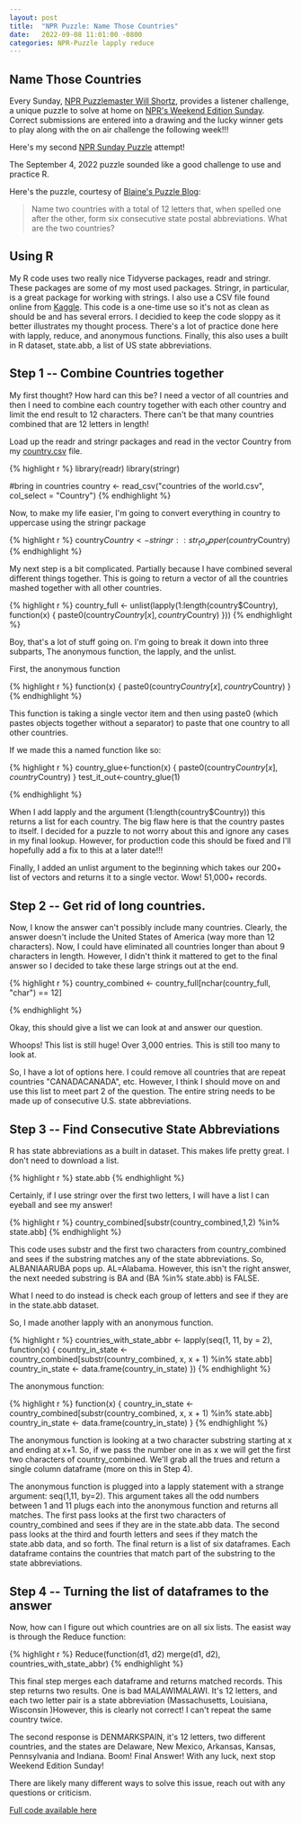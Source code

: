 ```yaml
---
layout: post
title:  "NPR Puzzle: Name Those Countries"
date:   2022-09-08 11:01:00 -0800
categories: NPR-Puzzle lapply reduce
---
```


## Name Those Countries

Every Sunday, [NPR Puzzlemaster Will Shortz](https://www.npr.org/series/4473090/sunday-puzzle), provides a listener challenge, a unique puzzle to solve at home on [NPR's Weekend Edition Sunday](https://www.npr.org/programs/weekend-edition-sunday/). Correct submissions are entered into a drawing and the lucky winner gets to play along with the on air challenge the following week!!! 

Here's my second [NPR Sunday Puzzle](https://www.npr.org/series/4473090/sunday-puzzle) attempt! 

The September 4, 2022 puzzle sounded like a good challenge to use and practice R. 

Here's the puzzle, courtesy of [Blaine's Puzzle Blog](https://puzzles.blainesville.com/2022/09/npr-sunday-puzzle-sep-4-2022-postcards.html): 

>Name two countries with a total of 12 letters that, when spelled one after the other, form six consecutive state postal abbreviations. What are the two countries?

## Using R 
My R code uses two really nice Tidyverse packages, readr and stringr. These packages are some of my most used packages. Stringr, in particular, is a great package for working with strings. I also use a CSV file found online from [Kaggle](https://www.kaggle.com/datasets/fernandol/countries-of-the-world). This code is a one-time use so it's not as clean as should be and has several errors. I decidied to keep the code sloppy as it better illustrates my thought process. There's a lot of practice done here with lapply, reduce, and anonymous functions. Finally, this also uses a built in R dataset, state.abb, a list of US state abbreviations. 

## Step 1 -- Combine Countries together 

My first thought? How hard can this be? I need a vector of all countries and then I need to combine each country together with each other country and limit the end result to 12 characters. There can't be that many countries combined that are 12 letters in length! 

Load up the readr and stringr packages and read in the vector Country from my [country.csv](https://github.com/dephilli/NPR-Puzzle-Using-R/blob/master/countries%20of%20the%20world.csv) file.

{% highlight r %}
library(readr)
library(stringr)

#bring in countries
country <- read_csv("countries of the world.csv", col_select = "Country")
{% endhighlight %}

Now, to make my life easier, I'm going to convert everything in country to uppercase using the stringr package 

{% highlight r %}
country$Country <- stringr::str_to_upper(country$Country)
{% endhighlight %}

My next step is a bit complicated. Partially because I have combined several different things together. This is going to return a vector of all the countries mashed together with all other countries. 

{% highlight r %}
country_full <- unlist(lapply(1:length(country$Country), function(x) {
  paste0(country$Country[x], country$Country)
}))
{% endhighlight %}

Boy, that's a lot of stuff going on. I'm going to break it down into three subparts, The anonymous function, the lapply, and the unlist. 

First, the anonymous function

{% highlight r %}
function(x) {
  paste0(country$Country[x], country$Country)
}
{% endhighlight %}

This function is taking a single vector item and then using paste0 (which pastes objects together without a separator) to paste that one country to all other countries. 

If we made this a named function like so:

{% highlight r %}
country_glue<-function(x) {
  paste0(country$Country[x], country$Country)
}
test_it_out<-country_glue(1)

{% endhighlight %}

When I add lapply and the argument (1:length(country$Country)) this returns a list for each country. The big flaw here is that the country pastes to itself. I decided for a puzzle to not worry about this and ignore any cases in my final lookup. However, for production code this should be fixed and I'll hopefully add a fix to this at a later date!!! 

Finally, I added an unlist argument to the beginning which takes our 200+ list of vectors and returns it to a single vector. Wow! 51,000+ records. 

## Step 2 -- Get rid of long countries. 

Now, I know the answer can't possibly include many countries. Clearly, the answer doesn't include the United States of America (way more than 12 characters). Now, I could have eliminated all countries longer than about 9 characters in length. However, I didn't think it mattered to get to the final answer so I decided to take these large strings out at the end. 

{% highlight r %}
country_combined <- country_full[nchar(country_full, "char") == 12]

{% endhighlight %}

Okay, this should give a list we can look at and answer our question. 

Whoops! This list is still huge! Over 3,000 entries. This is still too many to look at.

So, I have a lot of options here. I could remove all countries that are repeat countries "CANADACANADA", etc. However, I think I should move on and use this list to meet part 2 of the question. The entire string needs to be made up of consecutive U.S. state abbreviations. 

## Step 3 -- Find Consecutive State Abbreviations 

R has state abbreviations as a built in dataset. This makes life pretty great. I don't need to download a list.

{% highlight r %}
state.abb
{% endhighlight %}

Certainly, if I use stringr over the first two letters, I will have a list I can eyeball and see my answer! 

{% highlight r %}
country_combined[substr(country_combined,1,2) %in% state.abb]
{% endhighlight %}

This code uses substr and the first two characters from country_combined and sees if the substring matches any of the state abbreviations. So, ALBANIAARUBA pops up. AL=Alabama. However, this isn't the right answer, the next needed substring is BA and (BA %in% state.abb) is FALSE. 

What I need to do instead is check each group of letters and see if they are in the state.abb dataset. 

So, I made another lapply with an anonymous function.

{% highlight r %}
countries_with_state_abbr <- lapply(seq(1, 11, by = 2), function(x) {
  country_in_state <-
    country_combined[substr(country_combined, x, x + 1) %in% state.abb]
  country_in_state <- data.frame(country_in_state)
})
{% endhighlight %}

The anonymous function:

{% highlight r %}
function(x) {
  country_in_state <-
    country_combined[substr(country_combined, x, x + 1) %in% state.abb]
  country_in_state <- data.frame(country_in_state)
  }
  {% endhighlight %}

The anonymous function is looking at a two character substring starting at x and ending at x+1. So, if we pass the number one in as x we will get the first two characters of country_combined. We'll grab all the trues and return a single column dataframe (more on this in Step 4).

The anonymous function is plugged into a lapply statement with a strange argument: seq(1,11, by=2). This argument takes all the odd numbers between 1 and 11 plugs each into the anonymous function and returns all matches. The first pass looks at the first two characters of country_combined and sees if they are in the state.abb data. The second pass looks at the third and fourth letters and sees if they match the state.abb data, and so forth. The final return is a list of six dataframes. Each dataframe contains the countries that match part of the substring to the state abbreviations. 

## Step 4 -- Turning the list of dataframes to the answer 

Now, how can I figure out which countries are on all six lists. The easist way is through the Reduce function:

{% highlight r %}
Reduce(function(d1, d2)
  merge(d1, d2),
  countries_with_state_abbr)
  {% endhighlight %}

This final step merges each dataframe and returns matched records. This step returns two results. One is bad MALAWIMALAWI. It's 12 letters, and each two letter pair is a state abbreviation (Massachusetts, Louisiana, Wisconsin )However, this is clearly not correct! I can't repeat the same country twice. 

The second response is DENMARKSPAIN, it's 12 letters, two different countries, and the states are Delaware, New Mexico, Arkansas, Kansas, Pennsylvania and Indiana. Boom! Final Answer! With any luck, next stop Weekend Edition Sunday! 

There are likely many different ways to solve this issue, reach out with any questions or criticism.

[Full code available here](https://github.com/dephilli/NPR-Puzzle-Using-R/blob/master/countries%20with%20state%20name.Rmd)
